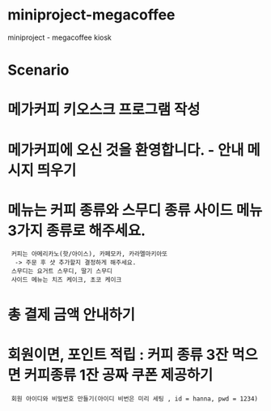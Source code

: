 # miniproject-megacoffee
miniproject - megacoffee kiosk

# Scenario
# 메가커피 키오스크 프로그램 작성
# 메가커피에 오신 것을 환영합니다. - 안내 메시지 띄우기

# 메뉴는 커피 종류와 스무디 종류 사이드 메뉴 3가지 종류로 해주세요.    
     커피는 아메리카노(핫/아이스), 카페모카, 카라멜마키아또 
      -> 주문 후 샷 추가할지 결정하게 해주세요. 
     스무디는 요거트 스무디, 딸기 스무디
     사이드 메뉴는 치즈 케이크, 초코 케이크 
# 총 결제 금액 안내하기 
# 회원이면, 포인트 적립 : 커피 종류 3잔 먹으면 커피종류 1잔 공짜 쿠폰 제공하기
     회원 아이디와 비밀번호 만들기(아이디 비번은 미리 세팅 , id = hanna, pwd = 1234)
